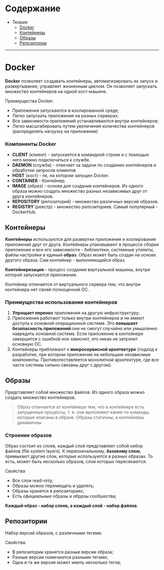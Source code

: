 # Содержание
* Теория
  * [Docker](#docker)
  * [Контейнеры](#containers)
  * [Образы](#image)
  * [Репозитории](#repository)

---

<a name = "docker"></a>

# Docker

**Docker** позволяет создавать контейнеры, автоматизировать их запуск и развертывание, управляет жизненным циклом.
Он позволяет запускать множество контейнеров на одной хост-машине.

Преимущества Docker:
- Приложения запускаются в изолированной среде;
- Легко запускать приложения на разных серверах;
- Все зависимости приложений устанавливаются внутри контейнеров;
- Легко масштабировать путем увеличения количества контейнеров (распределять нагрузку
на приложение)

### Компоненты Docker

- **CLIENT** (клиент) - запускается в командной строке и с помощью него можно подключаться к службе.
- **DAEMON** (служба) - отвечает за задачи по созданию контейнеров и обработки запросов клиентов
- **HOST** (хост) - пк, на котором запущен Docker.
- **CONTAINER** - Контейнер.
- **IMAGE** (образ) - основа для создания контейнеров. Из одного образа можно создать множество разных независимых друг от друга контейнеров.
- **REPOSITORY** (репозиторий) - множество различных версий образов.
- **REGISTRY** (реестр) - множество репозиториев. Самый популярный - DockerHub.

## Контейнеры

<a name = "containers"></a>

**Контейнеры** используются для развертки приложения и изолирования приложений друг от друга. Контейнеры
упаковывают в процессе сборки приложение и все его зависимости - библиотеки, системные утилиты, файлы настройки
в единый **образ**. Образ может быть создан на основе другого образа. Сам контейнер - выполняющийся образ.

**Контейнеризация** - процесс создания виртуальной машины, внутри которой запускается приложение.

Контейнер отличается от виртуального сервера тем, что внутри контейнера нет своей полноценной ОС.

### Преимущества использования контейнеров
1. **Упрощает перенос** приложения на другую инфраструктуру;
2. Приложения работают только внутри контейнеров и не имеют доступа к основной операционной системе. Это **повышает
   безопасность приложений**:они не смогут случайно или умышленно навредить основной системе. Если приложение
   в контейнере завершится с ошибкой или зависнет, это никак не затронет основную ОС.
3. Контейнеры приближают к **микросервисной архитектуре** (подход к разработке, при котором приложение на небольшие
   независмые компоненты. Противопоставляется монолитной архитектуре, где все части системы сильно связаны друг с другом).

<a name = "image"></a>

## Образы

Представляет собой множество файлов. Из одного образа можно создать множество контейнеров.
> Образ отличается от контейнера тем, что в контейнере есть запущенные процессы, т. е. они выполняют какие-то команды, которые описаны в образе.
> Образы статичны, а контейнеры динамичны

### Строение образов

Образ состоит из слоев, каждый слой представляет собой набор файлов (file system layers).
К первоначальному, **базовому слою**, примыкают другие слои, которые используются в разных образах. То есть, может быть
несколько образов, слои которых пересекаются.

Свойства

- Все слои read-only;
- Образы можно перемещать и удалять;
- Образы хранятся в репозиториях;
- Есть официальные образы и обррзы сообшества;

**Каждый образ - набор слоев, а каждый слой - набор файлов.**

<a name = "repository"></a>

## Репозитории

Набор версий образов, с различными тегами.

Свойства:
- В репозитории хранятся разные версии образа;
- Разные версии помечаются разными тегами;
- Одна и та же версия может иметь несколько тегов;